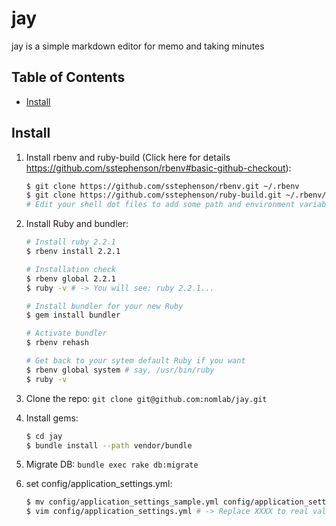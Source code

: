 # jay

jay is a simple markdown editor for memo and taking minutes

## Table of Contents

- [Install](#install)

## Install

1.  Install rbenv and ruby-build (Click here for details
    [<https://github.com/sstephenson/rbenv#basic-github-checkout>](https://github.com/sstephenson/rbenv#basic-github-checkout)):

    ``` sh
    $ git clone https://github.com/sstephenson/rbenv.git ~/.rbenv
    $ git clone https://github.com/sstephenson/ruby-build.git ~/.rbenv/plugins/ruby-build
    # Edit your shell dot files to add some path and environment variables.
    ```

2.  Install Ruby and bundler:

    ``` sh
    # Install ruby 2.2.1
    $ rbenv install 2.2.1

    # Installation check
    $ rbenv global 2.2.1
    $ ruby -v # -> You will see: ruby 2.2.1...

    # Install bundler for your new Ruby
    $ gem install bundler

    # Activate bundler
    $ rbenv rehash

    # Get back to your sytem default Ruby if you want
    $ rbenv global system # say, /usr/bin/ruby
    $ ruby -v
    ```

3.  Clone the repo: `git clone git@github.com:nomlab/jay.git`
4.  Install gems:

    ``` sh
    $ cd jay
    $ bundle install --path vendor/bundle
    ```

5.  Migrate DB: `bundle exec rake db:migrate`
6.  set config/application_settings.yml:

    ``` sh
    $ mv config/application_settings_sample.yml config/application_settings.yml
    $ vim config/application_settings.yml # -> Replace XXXX to real value
    ```
